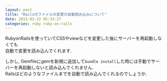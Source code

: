 ```yaml
---
layout: post
title: "Railsのファイルの変更の自動読み込みについて"
date: 2015-03-22 05:33:27
categories: ruby ruby-on-rails
---
```

<p>RubyonRailsを使っていてCSSやviewなどを変更した後にサーバーを再起動しなくても<br>
自動で変更を読み込んでくれます.</p>

<p>しかし, Gemfileにgemを新規に追加して<code>bundle install</code>した時には手動でサーバーを再起動しないと読み込んでくれません.<br>
Railsはどのようなファイルまでを自動で読み込んでくれるのでしょうか.</p>
